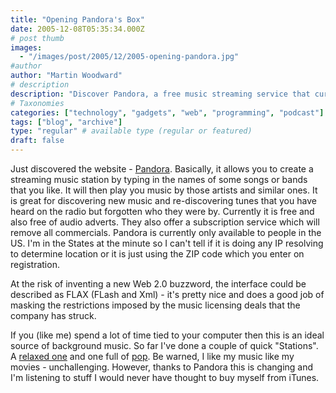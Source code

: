 ```yaml
---
title: "Opening Pandora's Box"
date: 2005-12-08T05:35:34.000Z
# post thumb
images:
  - "/images/post/2005/12/2005-opening-pandora.jpg"
#author
author: "Martin Woodward"
# description
description: "Discover Pandora, a free music streaming service that curates personalised stations based on your favourite songs and artists."
# Taxonomies
categories: ["technology", "gadgets", "web", "programming", "podcast"]
tags: ["blog", "archive"]
type: "regular" # available type (regular or featured)
draft: false
---
```


Just discovered the website - [Pandora](http://www.pandora.com). Basically, it allows you to create a streaming music station by typing in the names of some songs or bands that you like. It will then play you music by those artists and similar ones. It is great for discovering new music and re-discovering tunes that you have heard on the radio but forgotten who they were by. Currently it is free and also free of audio adverts. They also offer a subscription service which will remove all commercials. Pandora is currently only available to people in the US. I'm in the States at the minute so I can't tell if it is doing any IP resolving to determine location or it is just using the ZIP code which you enter on registration.

At the risk of inventing a new Web 2.0 buzzword, the interface could be described as FLAX (FLash and Xml) - it's pretty nice and does a good job of masking the restrictions imposed by the music licensing deals that the company has struck.

If you (like me) spend a lot of time tied to your computer then this is an ideal source of background music. So far I've done a couple of quick "Stations". A [relaxed one](http://www.pandora.com/?sc=sh3986461) and one full of [pop](http://www.pandora.com/?sc=sh3994306). Be warned, I like my music like my movies - unchallenging. However, thanks to Pandora this is changing and I'm listening to stuff I would never have thought to buy myself from iTunes.
